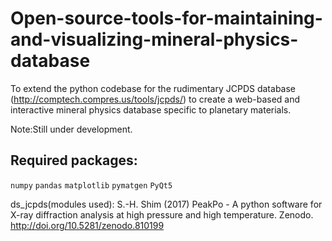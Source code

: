 # Open-source-tools-for-maintaining-and-visualizing-mineral-physics-database
To extend the python codebase for the rudimentary JCPDS database (http://comptech.compres.us/tools/jcpds/) to create a web-based and interactive mineral physics database specific to planetary materials.

Note:Still under development.

## Required packages:
`numpy` `pandas` `matplotlib` `pymatgen` `PyQt5`

ds_jcpds(modules used): S.-H. Shim (2017) PeakPo - A python software for X-ray diffraction analysis at high pressure and high temperature. Zenodo. http://doi.org/10.5281/zenodo.810199
